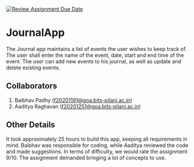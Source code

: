 [![Review Assignment Due Date](https://classroom.github.com/assets/deadline-readme-button-24ddc0f5d75046c5622901739e7c5dd533143b0c8e959d652212380cedb1ea36.svg)](https://classroom.github.com/a/XNhTFXWh)
# JournalApp
The Journal app maintains a list of events the user wishes to keep track of. The user shall enter the name of the event, date, start and end time of the event. The user can add new events to his journal, as well as update and delete existing events.

## Collaborators

1. Baibhav Padhy (f20201191@goa.bits-pilani.ac.in)
2. Aaditya Raghavan (f20201251@goa.bits-pilani.ac.in)

## Other Details

It took approximately 25 hours to build this app, keeping all requirements in mind. Baibhav was responsible for coding, while Aaditya reviewed the code and made suggestions.
In terms of difficulty, we would rate the assignment 9/10. The assignment demanded bringing a lot of concepts to use.
